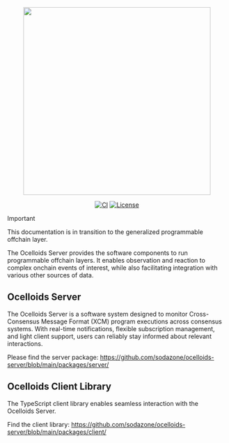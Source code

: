<div align="center">

<picture>
  <img
    src="https://github.com/sodazone/ocelloids-server/blob/main/.github/assets/oc-server.png?raw=true"
    width="430"
    height="auto"
    alt=""
  />
</picture>

<p align="center">
  <a href="https://github.com/sodazone/ocelloids-server/actions/workflows/ci.yml"><img
      src="https://img.shields.io/github/actions/workflow/status/sodazone/ocelloids-server/ci.yml?branch=main&color=69D2E7&labelColor=A7DBD8"
      alt="CI"
    /></a>
  <a href="https://github.com/sodazone/ocelloids-server/blob/main/LICENSE"><img
      src="https://img.shields.io/github/license/sodazone/ocelloids-server?color=69D2E7&labelColor=A7DBD8"
      alt="License"
    /></a>
</p>
</div>

> [!IMPORTANT]
> This documentation is in transition to the generalized programmable offchain layer.

The Ocelloids Server provides the software components to run programmable offchain layers.
It enables observation and reaction to complex onchain events of interest, while also facilitating integration with various other sources of data.

## Ocelloids Server

The Ocelloids Server is a software system designed to monitor Cross-Consensus Message Format (XCM) program executions across consensus systems. With real-time notifications, flexible subscription management, and light client support, users can reliably stay informed about relevant interactions.

Please find the server package: https://github.com/sodazone/ocelloids-server/blob/main/packages/server/

## Ocelloids Client Library

The TypeScript client library enables seamless interaction with the Ocelloids Server.

Find the client library: https://github.com/sodazone/ocelloids-server/blob/main/packages/client/


